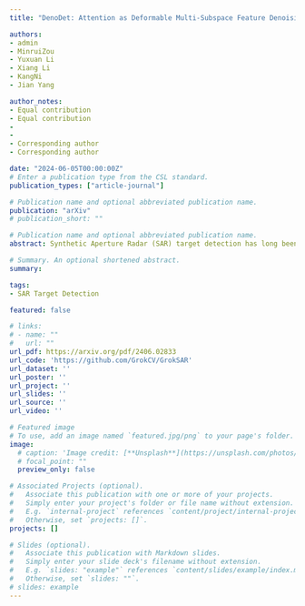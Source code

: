 ```yaml
---
title: "DenoDet: Attention as Deformable Multi-Subspace Feature Denoising for Target Detection in SAR Images"

authors:
- admin
- MinruiZou
- Yuxuan Li
- Xiang Li
- KangNi
- Jian Yang

author_notes:
- Equal contribution
- Equal contribution
- 
- 
- Corresponding author
- Corresponding author

date: "2024-06-05T00:00:00Z"
# Enter a publication type from the CSL standard.
publication_types: ["article-journal"]

# Publication name and optional abbreviated publication name.
publication: "arXiv"
# publication_short: ""

# Publication name and optional abbreviated publication name.
abstract: Synthetic Aperture Radar (SAR) target detection has long been impeded by inherentspeckle noise and the prevalence of diminutive, ambiauous targets, While deep neuranetworks have advanced SAR target detection, their intrinsic low-frequency bias andstatic post-training weights falter with coherent noise and preserving subtle detailsacross heterogeneous terrains. Motivated by traditional SAR image denoising, we propose DenoDet, a network aided by explicit frequency domain transform to calibrateconvolutional biases and pay more attention to high-frequencies, forming a natural multi.scale subspace representation to detect targets from the perspective of multi-subspacedenoising. We desian TransDeno, a dynamic frequency domain attention module that performs as a transform domain soft thresholding operation, dynamically denoisingacross subspaces by preserving salient target signals and attenuating noise. Toadaptively adjust the granularity of subspace processing, we also propose a deformablegroup fully-connected layer (DeGroFC) that dynamically varies the group conditioned onthe input features. Without bells and whistles, our plug-and-play TransDeno sets state-of.the-art scores on multiple SAR target detection datasets. The code is available athttps://github.com/GrokCV/GrokSAR.

# Summary. An optional shortened abstract.
summary: 

tags:
- SAR Target Detection

featured: false

# links:
# - name: ""
#   url: ""
url_pdf: https://arxiv.org/pdf/2406.02833
url_code: 'https://github.com/GrokCV/GrokSAR'
url_dataset: ''
url_poster: ''
url_project: ''
url_slides: ''
url_source: ''
url_video: ''

# Featured image
# To use, add an image named `featured.jpg/png` to your page's folder. 
image:
  # caption: 'Image credit: [**Unsplash**](https://unsplash.com/photos/jdD8gXaTZsc)'
  # focal_point: ""
  preview_only: false

# Associated Projects (optional).
#   Associate this publication with one or more of your projects.
#   Simply enter your project's folder or file name without extension.
#   E.g. `internal-project` references `content/project/internal-project/index.md`.
#   Otherwise, set `projects: []`.
projects: []

# Slides (optional).
#   Associate this publication with Markdown slides.
#   Simply enter your slide deck's filename without extension.
#   E.g. `slides: "example"` references `content/slides/example/index.md`.
#   Otherwise, set `slides: ""`.
# slides: example
---
```

